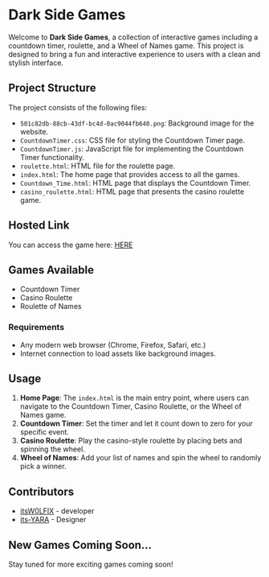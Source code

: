 # Dark Side Games

Welcome to **Dark Side Games**, a collection of interactive games including a countdown timer, roulette, and a Wheel of Names game. This project is designed to bring a fun and interactive experience to users with a clean and stylish interface.

## Project Structure

The project consists of the following files:

- `501c82db-88cb-43df-bc4d-0ac9044fb640.png`: Background image for the website.
- `CountdownTimer.css`: CSS file for styling the Countdown Timer page.
- `CountdownTimer.js`: JavaScript file for implementing the Countdown Timer functionality.
- `roulette.html`: HTML file for the roulette page.
- `index.html`: The home page that provides access to all the games.
- `Countdown_Time.html`: HTML page that displays the Countdown Timer.
- `casino_roulette.html`: HTML page that presents the casino roulette game.
 
## Hosted Link

You can access the game here: [HERE](https://dark-side-games.web.app/)

## Games Available

- Countdown Timer
- Casino Roulette
- Roulette of Names

### Requirements

- Any modern web browser (Chrome, Firefox, Safari, etc.)
- Internet connection to load assets like background images.

## Usage

1. **Home Page**: The `index.html` is the main entry point, where users can navigate to the Countdown Timer, Casino Roulette, or the Wheel of Names game.
2. **Countdown Timer**: Set the timer and let it count down to zero for your specific event.
3. **Casino Roulette**: Play the casino-style roulette by placing bets and spinning the wheel.
4. **Wheel of Names**: Add your list of names and spin the wheel to randomly pick a winner.

## Contributors

- [itsW0LFIX](https://github.com/itsW0LFIX) - developer
- [its-YARA](https://github.com/its-YARA) - Designer

## New Games Coming Soon...

Stay tuned for more exciting games coming soon!

